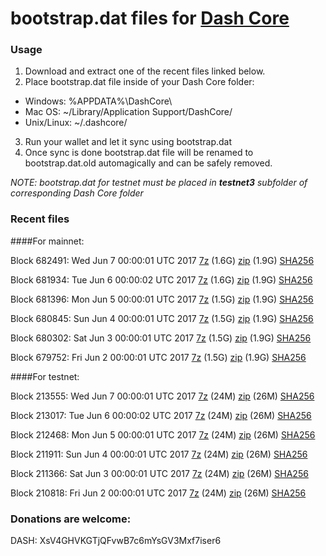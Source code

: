 # bootstrap.dat files for [Dash Core](https://www.dash.org)

### Usage

1. Download and extract one of the recent files linked below.
2. Place bootstrap.dat file inside of your Dash Core folder:
 - Windows: %APPDATA%\DashCore\
 - Mac OS: ~/Library/Application Support/DashCore/
 - Unix/Linux: ~/.dashcore/
3. Run your wallet and let it sync using bootstrap.dat
4. Once sync is done bootstrap.dat file will be renamed to bootstrap.dat.old automagically and can be safely removed.

_NOTE: bootstrap.dat for testnet must be placed in **testnet3** subfolder of corresponding Dash Core folder_

### Recent files

####For mainnet:

Block 682491: Wed Jun  7 00:00:01 UTC 2017 [7z](https://transfer.sh/NrYFc/bootstrap.dat.20170607.7z) (1.6G) [zip](https://transfer.sh/4Haq0/bootstrap.dat.20170607.zip) (1.9G) [SHA256](https://transfer.sh/nqWm1/sha256.txt)

Block 681934: Tue Jun  6 00:00:02 UTC 2017 [7z](https://transfer.sh/sRulW/bootstrap.dat.20170606.7z) (1.6G) [zip](https://transfer.sh/KLpcX/bootstrap.dat.20170606.zip) (1.9G) [SHA256](https://transfer.sh/MZLIg/sha256.txt)

Block 681396: Mon Jun  5 00:00:01 UTC 2017 [7z](https://transfer.sh/SisRV/bootstrap.dat.20170605.7z) (1.5G) [zip](https://transfer.sh/hhhwt/bootstrap.dat.20170605.zip) (1.9G) [SHA256](https://transfer.sh/11v1rt/sha256.txt)

Block 680845: Sun Jun  4 00:00:01 UTC 2017 [7z](https://transfer.sh/13XCPw/bootstrap.dat.20170604.7z) (1.5G) [zip](https://transfer.sh/HJlm8/bootstrap.dat.20170604.zip) (1.9G) [SHA256](https://transfer.sh/HAVc/sha256.txt)

Block 680302: Sat Jun  3 00:00:01 UTC 2017 [7z](https://transfer.sh/qFijk/bootstrap.dat.20170603.7z) (1.5G) [zip](https://transfer.sh/4kBmt/bootstrap.dat.20170603.zip) (1.9G) [SHA256](https://transfer.sh/9z5PH/sha256.txt)

Block 679752: Fri Jun  2 00:00:01 UTC 2017 [7z](https://transfer.sh/f7dZb/bootstrap.dat.20170602.7z) (1.5G) [zip](https://transfer.sh/Txv1M/bootstrap.dat.20170602.zip) (1.9G) [SHA256](https://transfer.sh/nELJ5/sha256.txt)

####For testnet:

Block 213555: Wed Jun  7 00:00:01 UTC 2017 [7z](https://transfer.sh/AOB0l/bootstrap.dat.20170607.7z) (24M) [zip](https://transfer.sh/shnSu/bootstrap.dat.20170607.zip) (26M) [SHA256](https://transfer.sh/ittjP/sha256.txt)

Block 213017: Tue Jun  6 00:00:02 UTC 2017 [7z](https://transfer.sh/JKCCK/bootstrap.dat.20170606.7z) (24M) [zip](https://transfer.sh/ikix0/bootstrap.dat.20170606.zip) (26M) [SHA256](https://transfer.sh/stEat/sha256.txt)

Block 212468: Mon Jun  5 00:00:01 UTC 2017 [7z](https://transfer.sh/11OfI0/bootstrap.dat.20170605.7z) (24M) [zip](https://transfer.sh/13aupv/bootstrap.dat.20170605.zip) (26M) [SHA256](https://transfer.sh/HAe5B/sha256.txt)

Block 211911: Sun Jun  4 00:00:01 UTC 2017 [7z](https://transfer.sh/8WzY3/bootstrap.dat.20170604.7z) (24M) [zip](https://transfer.sh/kDOBi/bootstrap.dat.20170604.zip) (26M) [SHA256](https://transfer.sh/8xtu5/sha256.txt)

Block 211366: Sat Jun  3 00:00:01 UTC 2017 [7z](https://transfer.sh/Qi5k1/bootstrap.dat.20170603.7z) (24M) [zip](https://transfer.sh/Gpgil/bootstrap.dat.20170603.zip) (26M) [SHA256](https://transfer.sh/Ynczg/sha256.txt)

Block 210818: Fri Jun  2 00:00:01 UTC 2017 [7z](https://transfer.sh/8dJ8b/bootstrap.dat.20170602.7z) (24M) [zip](https://transfer.sh/kworD/bootstrap.dat.20170602.zip) (26M) [SHA256](https://transfer.sh/TV9Fy/sha256.txt)

### Donations are welcome:

DASH: XsV4GHVKGTjQFvwB7c6mYsGV3Mxf7iser6
